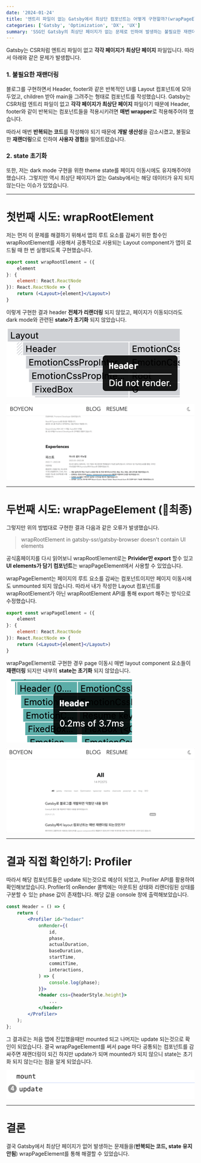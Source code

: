 ```yaml
---
date: '2024-01-24'
title: '엔트리 파일이 없는 Gatsby에서 최상단 컴포넌트는 어떻게 구현할까?(wrapPageElement, Profiler API)'
categories: ['Gatsby', 'Optimization', 'DX', 'UX']
summary: 'SSG인 Gatsby의 최상단 페이지가 없는 문제로 인하여 발생하는 불필요한 재랜더링, state 초기화 문제를 해결하는 과정을 기록하였습니다.'
---
```

Gatsby는 CSR처럼 엔트리 파일이 없고 **각각 페이지가 최상단 페이지** 파일입니다. 따라서 아래와 같은 문제가 발생합니다.

### 1. 불필요한 재랜더링
블로그를 구현하면서 Header, footer와 같은 반복적인 UI를 Layout 컴포넌트에 모아두었고, children 받아 main을 그려주는 형태로 컴포넌트를 작성했습니다. Gatsby는 CSR처럼 엔트리 파일이 없고 **각각 페이지가 최상단 페이지** 파일이기 때문에 Header, footer와 같이 반복되는 컴포넌트들을 적용시키려면 **매번 wrapper**로 적용해주어야 했습니다. 

따라서 매번 **반복되는 코드**를 작성해야 되기 때문에 **개발 생산성**을 감소시켰고, 불필요한 **재랜더링**으로 인하여 **사용자 경험**을 떨어트렸습니다.

### 2. state 초기화
또한, 저는 dark mode 구현을 위한 theme state를 페이지 이동시에도 유지해주어야 했습니다. 그렇지만 역시 최상단 페이지가 없는 Gatsby에서는 해당 데이터가 유지 되지 않는다는 이슈가 있었습니다.

---
# 첫번째 시도: wrapRootElement

저는 먼저 이 문제를 해결하기 위해서 앱의 루트 요소를 감싸기 위한 함수인 wrapRootElement를 사용해서 공통적으로 사용되는 Layout component가 앱이 로드될 때 한 번 실행되도록 구현했습니다.

```jsx
export const wrapRootElement = ({
    element
}: {
    element: React.ReactNode
}): React.ReactNode => {
    return (<Layout>{element}</Layout>)
}
```

이렇게 구현한 결과 header **전체가 리랜더링** 되지 않았고, 페이지가 이동되더라도 dark mode와 관련된 **state가 초기화** 되지 않았습니다.

![wrap-root-element-header-no-render](./assets/wrap-root-element-header-no-render.png)

![wrap-root-element-randering-gif](./assets/wrap-root-element-randering-gif.gif)

---

# 두번째 시도: wrapPageElement (📌최종)
그렇지만 위의 방법대로 구현한 결과 다음과 같은 오류가 발생했습니다.

> wrapRootElement in gatsby-ssr/gatsby-browser doesn't contain UI elements 

공식홈페이지를 다시 읽어보니 wrapRootElement로는 **Privider만 export** 할수 있고 **UI elements가 담기 컴포넌트**는 wrapPageElement에서 사용할 수 있었습니다.

wrapPageElement는 페이지의 루트 요소를 감싸는 컴포넌트이지만 페이지 이동시에도 unmounted 되지 않습니다. 따라서 내가 작성한 Layout 컴포넌트를 wrapRootElement가 아닌 wrapRootElement API를 통해 export 해주는 방식으로 수정했습니다.

```jsx
export const wrapPageElement = ({
    element
}: {
    element: React.ReactNode
}): React.ReactNode => {
    return (<Layout>{element}</Layout>)
}
```

wrapPageElement로 구현한 경우 page 이동시 매번 layout component 요소들이 **재랜더링** 되지만 내부의 **state는 초기화** 되지 않았습니다.

![wrap-page-element-header-render](./assets/wrap-page-element-header-render.png)


![wrap-page-element-randering-gif](./assets/wrap-page-element-randering-gif.gif)

---
# 결과 직접 확인하기: Profiler

따라서 해당 컴포넌트들은 update 되는것으로 예상이 되었고, Profiler API를 활용하여 확인해보았습니다. Profiler의 onRender 콜백에는 마운트된 상태와 리랜더링된 상태를 구분할 수 있는 phase 값이 존재합니다. 해당 값을 console 창에 출력해보았습니다.

```jsx
const Header = () => {
    return (
        <Profiler id="hedaer"
            onRender={(
                id,
                phase,
                actualDuration,
                baseDuration,
                startTime,
                commitTime,
                interactions,
            ) => {
                console.log(phase);
            }}>
            <header css={headerStyle.height}>
                ...
            </header>
        </Profiler>
    );
};
```

그 결과로는 처음 앱에 진입했을때만 mounted 되고 나머지는 update 되는것으로 확인이 되었습니다. 결국 wrapPageElement를 써서 page 마다 공통되는 컴포넌트를 감싸주면 재랜더링이 되긴 하지만 update가 되며 mounted가 되지 않으니 state는 초기화 되지 않는다는 점을 알게 되었습니다.

![profiler-api](./assets/profiler-api.png)

---
# 결론

결국 Gatsby에서 최상단 페이지가 없어 발생하는 문제들을(**반복되는 코드, state 유지 안됨**) wrapPageElement를 통해 해결할 수 있었습니다. 